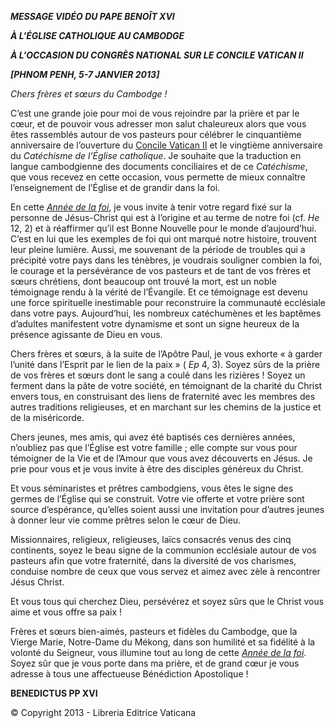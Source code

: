 ***MESSAGE VIDÉO DU PAPE BENOÎT XVI***

***À L'ÉGLISE CATHOLIQUE AU CAMBODGE***

***À L'OCCASION DU CONGRÈS NATIONAL SUR LE CONCILE VATICAN II***

***\[PHNOM PENH, 5-7 JANVIER 2013\]***

*Chers frères et sœurs du Cambodge !*

C’est une grande joie pour moi de vous rejoindre par la prière et par le cœur, et de pouvoir vous adresser mon salut chaleureux alors que vous êtes rassemblés autour de vos pasteurs pour célébrer le cinquantième anniversaire de l’ouverture du [Concile Vatican II](http://www.vatican.va/archive/hist_councils/ii_vatican_council/index_fr.htm) et le vingtième anniversaire du *Catéchisme de l’Église catholique*. Je souhaite que la traduction en langue cambodgienne des documents conciliaires et de ce *Catéchisme*, que vous recevez en cette occasion, vous permette de mieux connaître l’enseignement de l’Église et de grandir dans la foi.

En cette *[Année de la foi](http://www.vatican.va/special/annus_fidei/index_fr.htm)*, je vous invite à tenir votre regard fixé sur la personne de Jésus-Christ qui est à l’origine et au terme de notre foi (cf. *He* 12, 2) et à réaffirmer qu’il est Bonne Nouvelle pour le monde d’aujourd’hui. C’est en lui que les exemples de foi qui ont marqué notre histoire, trouvent leur pleine lumière. Aussi, me souvenant de la période de troubles qui a précipité votre pays dans les ténèbres, je voudrais souligner combien la foi, le courage et la persévérance de vos pasteurs et de tant de vos frères et sœurs chrétiens, dont beaucoup ont trouvé la mort, est un noble témoignage rendu à la vérité de l’Évangile. Et ce témoignage est devenu une force spirituelle inestimable pour reconstruire la communauté ecclésiale dans votre pays. Aujourd’hui, les nombreux catéchumènes et les baptêmes d’adultes manifestent votre dynamisme et sont un signe heureux de la présence agissante de Dieu en vous.

Chers frères et sœurs, à la suite de l’Apôtre Paul, je vous exhorte « à garder l’unité dans l’Esprit par le lien de la paix » ( *Ep* 4, 3). Soyez sûrs de la prière de vos frères et sœurs dont le sang a coulé dans les rizières ! Soyez un ferment dans la pâte de votre société, en témoignant de la charité du Christ envers tous, en construisant des liens de fraternité avec les membres des autres traditions religieuses, et en marchant sur les chemins de la justice et de la miséricorde.

Chers jeunes, mes amis, qui avez été baptisés ces dernières années, n’oubliez pas que l’Église est votre famille ; elle compte sur vous pour témoigner de la Vie et de l’Amour que vous avez découverts en Jésus. Je prie pour vous et je vous invite à être des disciples généreux du Christ.

Et vous séminaristes et prêtres cambodgiens, vous êtes le signe des germes de l’Église qui se construit. Votre vie offerte et votre prière sont source d’espérance, qu’elles soient aussi une invitation pour d’autres jeunes à donner leur vie comme prêtres selon le cœur de Dieu.

Missionnaires, religieux, religieuses, laïcs consacrés venus des cinq continents, soyez le beau signe de la communion ecclésiale autour de vos pasteurs afin que votre fraternité, dans la diversité de vos charismes, conduise nombre de ceux que vous servez et aimez avec zèle à rencontrer Jésus Christ.

Et vous tous qui cherchez Dieu, persévérez et soyez sûrs que le Christ vous aime et vous offre sa paix !

Frères et sœurs bien-aimés, pasteurs et fidèles du Cambodge, que la Vierge Marie, Notre-Dame du Mékong, dans son humilité et sa fidélité à la volonté du Seigneur, vous illumine tout au long de cette *[Année de la foi](http://www.vatican.va/special/annus_fidei/index_fr.htm)*. Soyez sûr que je vous porte dans ma prière, et de grand cœur je vous adresse à tous une affectueuse Bénédiction Apostolique !

**BENEDICTUS PP XVI**

© Copyright 2013 - Libreria Editrice Vaticana